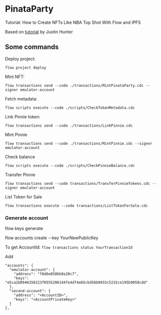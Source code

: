 # PinataParty
Tutorial: How to Create NFTs Like NBA Top Shot With Flow and IPFS 

Based on [tutorial](https://medium.com/pinata/how-to-create-nfts-like-nba-top-shot-with-flow-and-ipfs-701296944bf) by Justin Hunter

## Some commands

Deploy project:
```
flow project deploy
```

Mint NFT:
```
flow transactions send --code ./transactions/MintPinataParty.cdc --signer emulator-account
```

Fetch metadata:
```
flow scripts execute --code ./scripts/CheckTokenMetadata.cdc 
```

Link Pinnie token:
```
flow transactions send --code ./transactions/LinkPinnie.cdc
```

Mint Pinnie
```
flow transactions send --code ./transactions/MintPinnie.cdc --signer emulator-account
```

Check balance
```
flow scripts execute --code ./scripts/CheckPinnieBalance.cdc
```

Transfer Pinnie
```
flow transactions send --code transactions/TransferPinnieTokens.cdc --signer emulator-account
```

List Token for Sale
```
flow transactions execute --code transactions/ListTokenForSale.cdc
```

### Generate account

flow keys generate

flow accounts create --key YourNewPublicKey

To get AccountId:
```flow transactions status YourTransactionId```

Add 
```
"accounts": {
  "emulator-account": {
    "address": "f8d6e0586b0a20c7",
    "keys": "e5ca2b0946358223f0555206144fe4d74e65cbd58b0933c5232ce195b9058cdd"
  },
  "second-account": {
    "address": "<AccountID>",
    "keys": "<AccountPrivateKey>"
  }
},
```